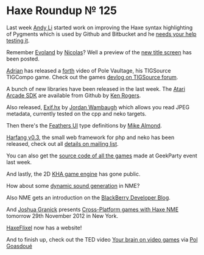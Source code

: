 [_template]: ../templates/roundup.html
# Haxe Roundup № 125

Last week [Andy Li][link 1] started work on improving the Haxe syntax highlighting of Pygments which is used by Github and Bitbucket and he [needs your help testing it][link 2].

Remember [Evoland][link 3] by [Nicolas][link 4]? Well a preview of the [new title screen][link 5] has been posted.

[Adrian][link 6] has released a [forth][link 7] video of Pole Vaultage, his TIGSource TIGCompo game. Check out the games [devlog on TIGSource forum][link 8].

A bunch of new libraries have been released in the last week. The [Atari Arcade SDK][link 9] are available from Github by [Ken Rogers][link 10].

Also released, [Exif.hx][link 11] by [Jordan Wambaugh][link 12] which allows you read JPEG metadata, currently tested on the cpp and neko targets.

Then there's the [Feathers UI][link 13] type definitions by [Mike Almond][link 14].

[Harfang v0.3][link 15], the small web framework for php and neko has been released, check out all [details on mailing list][link 16].

You can also get the [source code of all the games][link 17] made at GeekParty event last week.

And lastly, the 2D [KHA game engine][link 18] has gone public.

How about some [dynamic sound generation][link 19] in NME?

Also NME gets an introduction on the [BlackBerry Developer Blog][link 20].

And [Joshua Granick][link 21] presents [Cross-Platform games with Haxe NME][link 22] tomorrow 29th November 2012 in New York.

[HaxeFlixel][link 23] now has a website!

And to finish up, check out the TED video [Your brain on video games][link 24] via [Pol Goasdoué][link 25]

[link 1]: https://www.twitter.com/andy_li "Andy Li"
[link 2]: http://pygmentx.onthewings.net/?url=https://raw.github.com/haxenme/NME/master/neash/gl/GL.hx&amp;buffer_share=7d55f&amp;utm_source=buffer "needs your help testing it"
[link 3]: http://www.ludumdare.com/compo/ludum-dare-24/?action=preview&amp;uid=8497 "Evoland"
[link 4]: https://www.twitter.com/ncannasse "Nicolas"
[link 5]: https://twitter.com/shirogames/status/272009304024969217/photo/1 "new title screen"
[link 6]: https://www.twitter.com/goshki "Adrian"
[link 7]: http://www.youtube.com/watch?v=WAC-yohLY80 "forth"
[link 8]: http://forums.tigsource.com/index.php?topic=29364 "devlog on TIGSource forum"
[link 9]: https://github.com/pixels4nickels/AtariArcadeHX "Atari Arcade SDK"
[link 10]: https://www.twitter.com/pixels4nickels "Ken Rogers"
[link 11]: https://github.com/martamius/Exif.hx "Exif.hx"
[link 12]: https://twitter.com/Martamius "Jordan Wambaugh"
[link 13]: https://github.com/mikedotalmond/feathers "Feathers UI"
[link 14]: https://twitter.com/mikedotalmond "Mike Almond"
[link 15]: https://github.com/njuneau/Harfang "Harfang v0.3"
[link 16]: https://groups.google.com/d/msg/haxelang/UQOTp9-jSJo/g4ZWNogqLr0J "details on mailing list"
[link 17]: https://github.com/geekparty "source code of all the games"
[link 18]: http://kha.ktxsoftware.com/ "KHA game engine"
[link 19]: http://haxeable.com/2012/dynamic-sound-generation-in-nme-nekocppflash-targets/ "dynamic sound generation"
[link 20]: http://devblog.blackberry.com/2012/11/game-development-nme/ "BlackBerry Developer Blog"
[link 21]: https://www.twitter.com/singmajesty "Joshua Granick"
[link 22]: http://www.meetup.com/New-York-Cross-Platform-Games-Meetup/events/91466552/ "Cross-Platform games with Haxe NME"
[link 23]: http://www.haxeflixel.com/ "HaxeFlixel"
[link 24]: http://www.ted.com/talks/daphne_bavelier_your_brain_on_video_games.html "Your brain on video games"
[link 25]: https://plus.google.com/u/113704686911055424796/107894038923466529418/posts "Pol Goasdoué"

